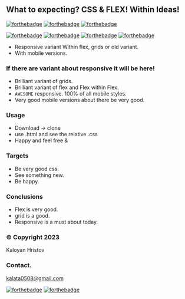 ## What to expecting? CSS & FLEX! Within Ideas!

   [![forthebadge](https://forthebadge.com/images/badges/uses-git.svg)](https://forthebadge.com)
   [![forthebadge](https://forthebadge.com/images/badges/uses-html.svg)](https://forthebadge.com)
   [![forthebadge](https://forthebadge.com/images/badges/uses-css.svg)](https://forthebadge.com)
   


   [![forthebadge](https://forthebadge.com/images/badges/check-it-out.svg)](https://forthebadge.com)
   [![forthebadge](https://forthebadge.com/images/badges/for-you.svg)](https://forthebadge.com)
   [![forthebadge](https://forthebadge.com/images/badges/makes-people-smile.svg)](https://forthebadge.com)
   [![forthebadge](https://forthebadge.com/images/badges/open-source.svg)](https://forthebadge.com)
   
 * Responsive variant Within flex, grids or old variant.
 * With mobile versions.

 ### If there are variant about responsive it will be here!

 * Brilliant variant of grids.
 * Brilliant variant of flex and Flex within Flex.
 * ```AWESOME``` responsive. 100% of all mobile styles.
 * Very good mobile versions about there be very good.
 
 ### Usage
  
 * Download -> clone
 * use .html and see the relative .css
 * Happy and feel free &

 ### Targets

 * Be very good css.
 * See something new.
 * Be happy.

 ### Conclusions

 * Flex is very good.
 * grid is a good.
 * Responsive is a must about today.

 ### &copy; Copyright 2023
   Kaloyan Hristov

 ### Contact.
   kalata0508@gmail.com

[![forthebadge](https://forthebadge.com/images/featured/featured-built-with-love.svg)](https://forthebadge.com)
[![forthebadge](https://forthebadge.com/images/badges/powered-by-coffee.svg)](https://forthebadge.com)
